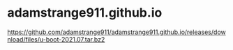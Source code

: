 # adamstrange911.github.io
https://github.com/adamstrange911/adamstrange911.github.io/releases/download/files/u-boot-2021.07.tar.bz2
